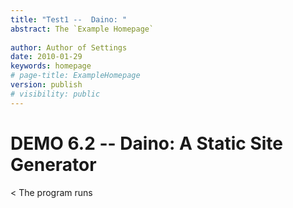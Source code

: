 ```yaml
---
title: "Test1 --  Daino: " 
abstract: The `Example Homepage` 
 
author: Author of Settings
date: 2010-01-29
keywords: homepage
# page-title: ExampleHomepage
version: publish
# visibility: public
---
```


#  DEMO 6.2 -- Daino: A Static Site Generator 
< 
The program runs